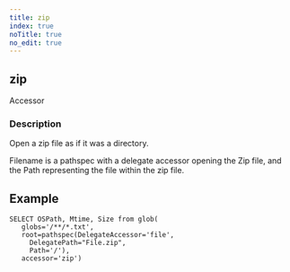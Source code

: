 ```yaml
---
title: zip
index: true
noTitle: true
no_edit: true
---
```




<div class="vql_item"></div>


## zip
<span class='vql_type pull-right page-header'>Accessor</span>


### Description

Open a zip file as if it was a directory.

Filename is a pathspec with a delegate accessor opening the Zip file,
and the Path representing the file within the zip file.

## Example

```vql
SELECT OSPath, Mtime, Size from glob(
   globs='/**/*.txt',
   root=pathspec(DelegateAccessor='file',
     DelegatePath="File.zip",
     Path='/'),
   accessor='zip')
```


